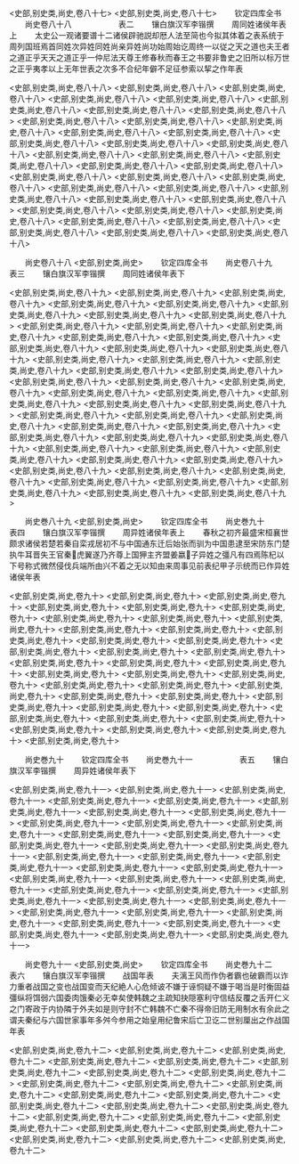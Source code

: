 <!-- { "loadSidebar": true } -->
<史部,别史类,尚史,卷八十七>
<史部,别史类,尚史,卷八十七>
　　钦定四库全书
　　尚史卷八十八　　　　　　表二
　　镶白旗汉军李锴撰
　　周同姓诸侯年表上
　　太史公一观诸要谱十二诸侯辟驰説却厯人法至简也今拟其体着之表系统于周列国班焉首同姓次异姓同姓尚亲异姓尚功始周始讫周终一以従之天之道也夫王者之道正乎天天之道正乎一仲尼法天尊王修春秋而春王之书要非鲁史之旧所以标万世之正乎夷孝以上无年世表之次多不合纪年僻不足征参索以挈之作年表





<史部,别史类,尚史,卷八十八>
<史部,别史类,尚史,卷八十八>
<史部,别史类,尚史,卷八十八>
<史部,别史类,尚史,卷八十八>
<史部,别史类,尚史,卷八十八>
<史部,别史类,尚史,卷八十八>
<史部,别史类,尚史,卷八十八>
<史部,别史类,尚史,卷八十八>
<史部,别史类,尚史,卷八十八>
<史部,别史类,尚史,卷八十八>
<史部,别史类,尚史,卷八十八>
<史部,别史类,尚史,卷八十八>
<史部,别史类,尚史,卷八十八>
<史部,别史类,尚史,卷八十八>
<史部,别史类,尚史,卷八十八>
<史部,别史类,尚史,卷八十八>
<史部,别史类,尚史,卷八十八>
<史部,别史类,尚史,卷八十八>
<史部,别史类,尚史,卷八十八>
<史部,别史类,尚史,卷八十八>
<史部,别史类,尚史,卷八十八>
<史部,别史类,尚史,卷八十八>
<史部,别史类,尚史,卷八十八>
<史部,别史类,尚史,卷八十八>
<史部,别史类,尚史,卷八十八>
<史部,别史类,尚史,卷八十八>
<史部,别史类,尚史,卷八十八>
<史部,别史类,尚史,卷八十八>
<史部,别史类,尚史,卷八十八>
<史部,别史类,尚史,卷八十八>
<史部,别史类,尚史,卷八十八>
<史部,别史类,尚史,卷八十八>
<史部,别史类,尚史,卷八十八>
<史部,别史类,尚史,卷八十八>
<史部,别史类,尚史,卷八十八>
<史部,别史类,尚史,卷八十八>
<史部,别史类,尚史,卷八十八>















　　尚史卷八十八
<史部,别史类,尚史>
　　钦定四库全书
　　尚史卷八十九　　　　　　表三
　　镶白旗汉军李锴撰
　　周同姓诸侯年表下












<史部,别史类,尚史,卷八十九>
<史部,别史类,尚史,卷八十九>
<史部,别史类,尚史,卷八十九>
<史部,别史类,尚史,卷八十九>
<史部,别史类,尚史,卷八十九>
<史部,别史类,尚史,卷八十九>
<史部,别史类,尚史,卷八十九>
<史部,别史类,尚史,卷八十九>
<史部,别史类,尚史,卷八十九>
<史部,别史类,尚史,卷八十九>
<史部,别史类,尚史,卷八十九>
<史部,别史类,尚史,卷八十九>
<史部,别史类,尚史,卷八十九>
<史部,别史类,尚史,卷八十九>
<史部,别史类,尚史,卷八十九>
<史部,别史类,尚史,卷八十九>
<史部,别史类,尚史,卷八十九>
<史部,别史类,尚史,卷八十九>
<史部,别史类,尚史,卷八十九>
<史部,别史类,尚史,卷八十九>
<史部,别史类,尚史,卷八十九>
<史部,别史类,尚史,卷八十九>
<史部,别史类,尚史,卷八十九>
<史部,别史类,尚史,卷八十九>
<史部,别史类,尚史,卷八十九>
<史部,别史类,尚史,卷八十九>
<史部,别史类,尚史,卷八十九>
<史部,别史类,尚史,卷八十九>
<史部,别史类,尚史,卷八十九>
<史部,别史类,尚史,卷八十九>
<史部,别史类,尚史,卷八十九>
<史部,别史类,尚史,卷八十九>
<史部,别史类,尚史,卷八十九>
<史部,别史类,尚史,卷八十九>
<史部,别史类,尚史,卷八十九>
<史部,别史类,尚史,卷八十九>
<史部,别史类,尚史,卷八十九>
<史部,别史类,尚史,卷八十九>
<史部,别史类,尚史,卷八十九>
<史部,别史类,尚史,卷八十九>
<史部,别史类,尚史,卷八十九>
<史部,别史类,尚史,卷八十九>
<史部,别史类,尚史,卷八十九>
<史部,别史类,尚史,卷八十九>
<史部,别史类,尚史,卷八十九>
<史部,别史类,尚史,卷八十九>
<史部,别史类,尚史,卷八十九>
<史部,别史类,尚史,卷八十九>
<史部,别史类,尚史,卷八十九>
<史部,别史类,尚史,卷八十九>















　　尚史巻八十九
<史部,别史类,尚史>
　　钦定四库全书
　　尚史巻九十　　　　　　　表四
　　镶白旗汉军李锴撰
　　周异姓诸侯年表上
　　春秋之初齐最盛宋桓襄世颇求诸侯若楚若秦自栾戎居初不与中国通东迁后始张而驯为中国患逮至宋防东门楚执牛耳晋失王官秦虎翼遂乃齐尊上国狎主齐盟姜嬴子异姓之彊凡有四焉陈杞以下号称式微然侵伐兵端所由兴不着之无以知由来周事见前表纪甲子示统而已作异姓诸侯年表






<史部,别史类,尚史,卷九十>
<史部,别史类,尚史,卷九十>
<史部,别史类,尚史,卷九十>
<史部,别史类,尚史,卷九十>
<史部,别史类,尚史,卷九十>
<史部,别史类,尚史,卷九十>
<史部,别史类,尚史,卷九十>
<史部,别史类,尚史,卷九十>
<史部,别史类,尚史,卷九十>
<史部,别史类,尚史,卷九十>
<史部,别史类,尚史,卷九十>
<史部,别史类,尚史,卷九十>
<史部,别史类,尚史,卷九十>
<史部,别史类,尚史,卷九十>
<史部,别史类,尚史,卷九十>
<史部,别史类,尚史,卷九十>
<史部,别史类,尚史,卷九十>
<史部,别史类,尚史,卷九十>
<史部,别史类,尚史,卷九十>
<史部,别史类,尚史,卷九十>
<史部,别史类,尚史,卷九十>
<史部,别史类,尚史,卷九十>
<史部,别史类,尚史,卷九十>
<史部,别史类,尚史,卷九十>
<史部,别史类,尚史,卷九十>
<史部,别史类,尚史,卷九十>
<史部,别史类,尚史,卷九十>
<史部,别史类,尚史,卷九十>
<史部,别史类,尚史,卷九十>
<史部,别史类,尚史,卷九十>
<史部,别史类,尚史,卷九十>
<史部,别史类,尚史,卷九十>
<史部,别史类,尚史,卷九十>
<史部,别史类,尚史,卷九十>
<史部,别史类,尚史,卷九十>
<史部,别史类,尚史,卷九十>
<史部,别史类,尚史,卷九十>
<史部,别史类,尚史,卷九十>















　　尚史巻九十
　　钦定四库全书
　　尚史巻九十一　　　　　　表五
　　镶白旗汉军李锴撰
　　周异姓诸侯年表下












<史部,别史类,尚史,卷九十一>
<史部,别史类,尚史,卷九十一>
<史部,别史类,尚史,卷九十一>
<史部,别史类,尚史,卷九十一>
<史部,别史类,尚史,卷九十一>
<史部,别史类,尚史,卷九十一>
<史部,别史类,尚史,卷九十一>
<史部,别史类,尚史,卷九十一>
<史部,别史类,尚史,卷九十一>
<史部,别史类,尚史,卷九十一>
<史部,别史类,尚史,卷九十一>
<史部,别史类,尚史,卷九十一>
<史部,别史类,尚史,卷九十一>
<史部,别史类,尚史,卷九十一>
<史部,别史类,尚史,卷九十一>
<史部,别史类,尚史,卷九十一>
<史部,别史类,尚史,卷九十一>
<史部,别史类,尚史,卷九十一>
<史部,别史类,尚史,卷九十一>
<史部,别史类,尚史,卷九十一>
<史部,别史类,尚史,卷九十一>
<史部,别史类,尚史,卷九十一>
<史部,别史类,尚史,卷九十一>
<史部,别史类,尚史,卷九十一>
<史部,别史类,尚史,卷九十一>
<史部,别史类,尚史,卷九十一>
<史部,别史类,尚史,卷九十一>
<史部,别史类,尚史,卷九十一>
<史部,别史类,尚史,卷九十一>
<史部,别史类,尚史,卷九十一>
<史部,别史类,尚史,卷九十一>
<史部,别史类,尚史,卷九十一>
<史部,别史类,尚史,卷九十一>
<史部,别史类,尚史,卷九十一>
<史部,别史类,尚史,卷九十一>
<史部,别史类,尚史,卷九十一>
<史部,别史类,尚史,卷九十一>















　　尚史卷九十一
<史部,别史类,尚史>
　　钦定四库全书
　　尚史巻九十二　　　　　　表六
　　镶白旗汉军李锴撰
　　战国年表
　　夫漓王风而作伪者霸也破霸而以诈力重者战国之变也战国变而天纪絶人心危倾诐不嫌于诬恫疑不嫌于喝当是时衡固益彊纵将饵弱六国委肉饿秦必无幸矣使韩魏之主疏知抉隠塞利守信结反覆之舌开仁义之门寄政于内协隣于外夫如是则守封不亡韩魏不亡秦不得帝旧防无用制水有余此之谓夫秦纪与六国世家事年多舛今参用之始皇用纪鲁宋后亡卫讫二世别厘出之作战国年表




<史部,别史类,尚史,卷九十二>
<史部,别史类,尚史,卷九十二>
<史部,别史类,尚史,卷九十二>
<史部,别史类,尚史,卷九十二>
<史部,别史类,尚史,卷九十二>
<史部,别史类,尚史,卷九十二>
<史部,别史类,尚史,卷九十二>
<史部,别史类,尚史,卷九十二>
<史部,别史类,尚史,卷九十二>
<史部,别史类,尚史,卷九十二>
<史部,别史类,尚史,卷九十二>
<史部,别史类,尚史,卷九十二>
<史部,别史类,尚史,卷九十二>
<史部,别史类,尚史,卷九十二>
<史部,别史类,尚史,卷九十二>
<史部,别史类,尚史,卷九十二>
<史部,别史类,尚史,卷九十二>
<史部,别史类,尚史,卷九十二>
<史部,别史类,尚史,卷九十二>
<史部,别史类,尚史,卷九十二>
<史部,别史类,尚史,卷九十二>
<史部,别史类,尚史,卷九十二>
<史部,别史类,尚史,卷九十二>
<史部,别史类,尚史,卷九十二>

